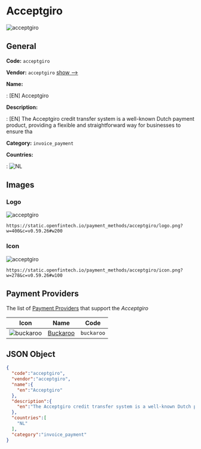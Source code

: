 
# Acceptgiro 
![acceptgiro](https://static.openfintech.io/payment_methods/acceptgiro/logo.png?w=400&c=v0.59.26#w200)  

## General 
**Code:** `acceptgiro` 
 
**Vendor:** `acceptgiro` [show -->](/vendors/acceptgiro/) 
 
**Name:** 
 
:	[EN] Acceptgiro 
 
**Description:** 
 
: [EN] The Acceptgiro credit transfer system is a well-known Dutch payment product, providing a flexible and straightforward way for businesses to ensure tha 
 
**Category:** `invoice_payment` 
 
**Countries:** 
 
:	![NL](https://cdnjs.cloudflare.com/ajax/libs/flag-icon-css/3.3.0/flags/4x3/nl.svg#w24)  

## Images 

### Logo 
![acceptgiro](https://static.openfintech.io/payment_methods/acceptgiro/logo.png?w=400&c=v0.59.26#w200)  

```
https://static.openfintech.io/payment_methods/acceptgiro/logo.png?w=400&c=v0.59.26#w200
```  

### Icon 
![acceptgiro](https://static.openfintech.io/payment_methods/acceptgiro/icon.png?w=278&c=v0.59.26#w100)  

```
https://static.openfintech.io/payment_methods/acceptgiro/icon.png?w=278&c=v0.59.26#w100
```  

## Payment Providers 
 
The list of [Payment Providers](/payment-providers/) that support the _Acceptgiro_ 

|Icon|Name|Code| 
|:---:|:---:|:---:| 
|![buckaroo](https://static.openfintech.io/payment_providers/buckaroo/icon.png?w=278&c=v0.59.26#w100) |[Buckaroo](/payment-providers/buckaroo/)|`buckaroo`| 
 

## JSON Object 

```json
{
  "code":"acceptgiro",
  "vendor":"acceptgiro",
  "name":{
    "en":"Acceptgiro"
  },
  "description":{
    "en":"The Acceptgiro credit transfer system is a well-known Dutch payment product, providing a flexible and straightforward way for businesses to ensure tha"
  },
  "countries":[
    "NL"
  ],
  "category":"invoice_payment"
}
```  
